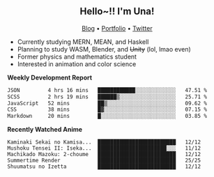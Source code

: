 <h2 align="center">
  Hello~!! I'm Una!
</h2>

<p align="center">
  <a href="https://anarchy.website/">Blog</a> &bull;
  <a href="https://una-ada.github.io/">Portfolio</a> &bull;
  <a href="https://twitter.com/xn__z7x">Twitter</a>
</p>

- Currently studying MERN, MEAN, and Haskell
- Planning to study WASM, Blender, and ~~Unity~~ (lol, lmao even)
- Former physics and mathematics student
- Interested in animation and color science

**Weekly Development Report**

<!--START_SECTION:waka-->

```txt
JSON         4 hrs 16 mins   ████████████░░░░░░░░░░░░░   47.51 %
SCSS         2 hrs 19 mins   ██████▒░░░░░░░░░░░░░░░░░░   25.71 %
JavaScript   52 mins         ██▒░░░░░░░░░░░░░░░░░░░░░░   09.62 %
CSS          38 mins         █▓░░░░░░░░░░░░░░░░░░░░░░░   07.15 %
Markdown     20 mins         █░░░░░░░░░░░░░░░░░░░░░░░░   03.85 %
```

<!--END_SECTION:waka-->

**Recently Watched Anime**

<!-- RECENT-ANIME:START -->

    Kaminaki Sekai no Kamisa...  █████████████████████████   12/12
    Mushoku Tensei II: Iseka...  ██████████████████████░░░   11/12
    Machikado Mazoku: 2-choume   █████████████████████████   12/12
    Summertime Render            █████████████████████████   25/25
    Shuumatsu no Izetta          █████████████████████████   12/12
<!-- RECENT-ANIME:END -->
